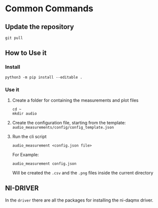 # Common Commands

## Update the repository

```console
git pull
```

## How to Use it

### Install

```console
python3 -m pip install --editable .
```

### Use it

1. Create a folder for containing the measurements and plot files

   ```console
   cd ~
   mkdir audio
   ```

2. Create the configuration file, starting from the template: `audio_measurements/config/config_template.json`
3. Run the cli script

   ```console
   audio_measurement <config.json file>
   ```

   For Example:

   ```console
   audio_measurement config.json
   ```

   Will be created the `.csv` and the `.png` files inside the current directory

## NI-DRIVER

In the `driver` there are all the packages for installing the ni-daqmx driver.
